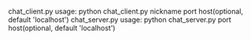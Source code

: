 chat_client.py usage: python chat_client.py nickname port host(optional, default 'localhost')
chat_server.py usage: python chat_server.py port host(optional, default 'localhost')